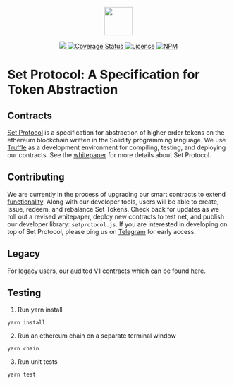 <p align="center"><img src="https://s3-us-west-1.amazonaws.com/set-protocol/set-logo.svg" width="64" /></p>

<p align="center">
  <a href="https://circleci.com/gh/SetProtocol/set-protocol-contracts/tree/master">
    <img src="https://img.shields.io/circleci/project/github/SetProtocol/set-protocol-contracts/master.svg" />
  </a>
  <a href='https://coveralls.io/github/SetProtocol/set-protocol-contracts'>
    <img src='https://coveralls.io/repos/github/SetProtocol/set-protocol-contracts/badge.svg?branch=master' alt='Coverage Status' />
  </a>
  <a href='https://github.com/SetProtocol/set-protocol-contracts/blob/master/LICENSE'>
    <img src='https://img.shields.io/github/license/SetProtocol/set-protocol-contracts.svg' alt='License' />
  </a>
  <a href='https://www.npmjs.com/package/set-protocol-contracts'>
    <img src='https://img.shields.io/npm/v/set-protocol-contracts.svg' alt='NPM' />
  </a>
</p>

# Set Protocol: A Specification for Token Abstraction

## Contracts
[Set Protocol](https://setprotocol.com/) is a specification for abstraction of higher order tokens on the ethereum blockchain written in the Solidity programming language. We use [Truffle](https://github.com/trufflesuite/truffle) as a development environment for compiling, testing, and deploying our contracts. See the [whitepaper](https://whitepaper.setprotocol.com) for more details about Set Protocol.

## Contributing
We are currently in the process of upgrading our smart contracts to extend [functionality](https://medium.com/set-protocol/set-protocol-looking-ahead-8c15837cb9f4). Along with our developer tools, users will be able to create, issue, redeem, and rebalance Set Tokens. Check back for updates as we roll out a revised whitepaper, deploy new contracts to test net, and publish our developer library: `setprotocol.js`. If you are interested in developing on top of Set Protocol, please ping us on [Telegram](https://t.me/joinchat/Fx8D6wyprLUlM1jMVnaRdg) for early access.

## Legacy
For legacy users, our audited V1 contracts which can be found [here](https://github.com/SetProtocol/set-protocol-contracts/releases/tag/0.2.5).


## Testing
1. Run yarn install
```
yarn install
```

2. Run an ethereum chain on a separate terminal window
```
yarn chain
```

3. Run unit tests
```
yarn test
```
